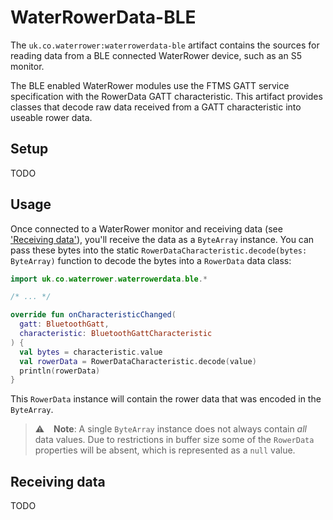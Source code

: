 # WaterRowerData-BLE

The `uk.co.waterrower:waterrowerdata-ble` artifact contains the sources for
reading data from a BLE connected WaterRower device, such as an S5 monitor.


The BLE enabled WaterRower modules use the FTMS GATT service specification
with the RowerData GATT characteristic.
This artifact provides classes that decode raw data received from a GATT
characteristic into useable rower data.

## Setup

TODO

## Usage
Once connected to a WaterRower monitor and receiving data (see
['Receiving data'](#receiving-data)), you'll receive the data as a
`ByteArray` instance.
You can pass these bytes into the static
`RowerDataCharacteristic.decode(bytes: ByteArray)` function to decode
the bytes into a `RowerData` data class:

```kotlin
import uk.co.waterrower.waterrowerdata.ble.*

/* ... */

override fun onCharacteristicChanged(
  gatt: BluetoothGatt,
  characteristic: BluetoothGattCharacteristic
) {
  val bytes = characteristic.value
  val rowerData = RowerDataCharacteristic.decode(value)
  println(rowerData)
}
```

This `RowerData` instance will contain the rower data that was encoded
in the `ByteArray`.

> :warning: &ensp; **Note**:  A single `ByteArray` instance does not always
contain _all_ data values.
Due to restrictions in buffer size some of the `RowerData` properties will
be absent, which is represented as a `null` value.

## Receiving data

TODO
